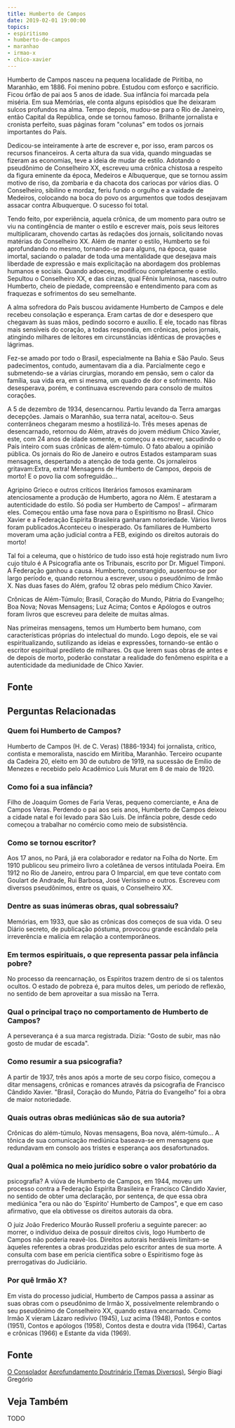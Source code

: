 ```yaml
---
title: Humberto de Campos
date: 2019-02-01 19:00:00
topics: 
- espiritismo
- humberto-de-campos
- maranhao
- irmao-x
- chico-xavier
---
```


Humberto de Campos nasceu na pequena localidade de Piritiba, no Maranhão, em
1886. Foi menino pobre. Estudou com esforço e sacrifício. Ficou órfão de pai aos
5 anos de idade. Sua infância foi marcada pela miséria. Em sua Memórias, ele
conta alguns episódios que lhe deixaram sulcos profundos na alma.  Tempo depois,
mudou-se para o Rio de Janeiro, então Capital da República, onde se tornou
famoso. Brilhante jornalista e cronista perfeito, suas páginas foram "colunas"
em todos os jornais importantes do País.

Dedicou-se inteiramente à arte de escrever e, por isso, eram parcos os recursos
financeiros. A certa altura da sua vida, quando minguadas se fizeram as
economias, teve a ideia de mudar de estilo. Adotando o pseudônimo de Conselheiro
XX, escreveu uma crônica chistosa a respeito da figura eminente da época,
Medeiros e Albuquerque, que se tornou assim motivo de riso, da zombaria e da
chacota dos cariocas por vários dias.  O Conselheiro, sibilino e mordaz, feriu
fundo o orgulho e a vaidade de Medeiros, colocando na boca do povo os argumentos
que todos desejavam assacar contra Albuquerque. O sucesso foi total.

Tendo feito, por experiência, aquela crônica, de um momento para outro se viu na
contingência de manter o estilo e escrever mais, pois seus leitores
multiplicaram, chovendo cartas às redações dos jornais, solicitando novas
matérias do Conselheiro XX.  Além de manter o estilo, Humberto se foi
aprofundando no mesmo, tornando-se para alguns, na época, quase imortal,
saciando o paladar de toda uma mentalidade que desejava mais liberdade de
expressão e mais explicitação na abordagem dos problemas humanos e sociais.
Quando adoeceu, modificou completamente o estilo. Sepultou o Conselheiro XX, e
das cinzas, qual Fênix luminosa, nasceu outro Humberto, cheio de piedade,
compreensão e entendimento para com as fraquezas e sofrimentos do seu
semelhante.

A alma sofredora do País buscou avidamente Humberto de Campos e dele recebeu
consolação e esperança. Eram cartas de dor e desespero que chegavam às suas
mãos, pedindo socorro e auxílio. E ele, tocado nas fibras mais sensíveis do
coração, a todas respondia, em crônicas, pelos jornais, atingindo milhares de
leitores em circunstâncias idênticas de provações e lágrimas.

Fez-se amado por todo o Brasil, especialmente na Bahia e São Paulo. Seus
padecimentos, contudo, aumentavam dia a dia. Parcialmente cego e submetendo-se a
várias cirurgias, morando em pensão, sem o calor da família, sua vida era, em si
mesma, um quadro de dor e sofrimento. Não desesperava, porém, e continuava
escrevendo para consolo de muitos corações.

A 5 de dezembro de 1934, desencarnou. Partiu levando da Terra amargas decepções.
Jamais o Maranhão, sua terra natal, aceitou-o. Seus conterrâneos chegaram mesmo
a hostilizá-lo. Três meses apenas de desencarnado, retornou do Além, através do
jovem médium Chico Xavier, este, com 24 anos de idade somente, e começou a
escrever, sacudindo o País inteiro com suas crônicas de além-túmulo. O fato
abalou a opinião pública. Os jornais do Rio de Janeiro e outros Estados
estamparam suas mensagens, despertando a atenção de toda gente. Os jornaleiros
gritavam:Extra, extra! Mensagens de Humberto de Campos, depois de morto!  E o
povo lia com sofreguidão...

Agripino Grieco e outros críticos literários famosos examinaram atenciosamente a
produção de Humberto, agora no Além. E atestaram a autenticidade do estilo. Só
podia ser Humberto de Campos! − afirmaram eles. Começou então uma fase nova para
o Espiritismo no Brasil. Chico Xavier e a Federação Espírita Brasileira ganharam
notoriedade. Vários livros foram publicados.Aconteceu o inesperado. Os
familiares de Humberto moveram uma ação judicial contra a FEB, exigindo os
direitos autorais do morto!

Tal foi a celeuma, que o histórico de tudo isso está hoje registrado num livro
cujo título é A Psicografia ante os Tribunais, escrito por Dr. Miguel Timponi. A
Federação ganhou a causa. Humberto, constrangido, ausentou-se por largo período
e, quando retornou a escrever, usou o pseudônimo de Irmão X.  Nas duas fases do
Além, grafou 12 obras pelo médium Chico Xavier.

Crônicas de Além-Túmulo; Brasil, Coração do Mundo, Pátria do Evangelho; Boa
Nova; Novas Mensagens; Luz Acima; Contos e Apólogos e outros foram livros que
escreveu para deleite de muitas almas.

Nas primeiras mensagens, temos um Humberto bem humano, com características
próprias do intelectual do mundo. Logo depois, ele se vai espiritualizando,
sutilizando as ideias e expressões, tornando-se então o escritor espiritual
predileto de milhares.  Os que lerem suas obras de antes e de depois de morto,
poderão constatar a realidade do fenômeno espírita e a autenticidade da
mediunidade de Chico Xavier.

## Fonte

## Perguntas Relacionadas

### Quem foi Humberto de Campos?
Humberto de Campos (H. de C. Veras) (1886-1934) foi jornalista, crítico,
contista e memoralista, nascido em Miritiba, Maranhão. Terceiro ocupante
da Cadeira 20, eleito em 30 de outubro de 1919, na sucessão de Emílio de
Menezes e recebido pelo Acadêmico Luís Murat em 8 de maio de 1920.

### Como foi a sua infância?
Filho de Joaquim Gomes de Faria Veras, pequeno comerciante, e Ana de
Campos Veras. Perdendo o pai aos seis anos, Humberto de Campos deixou a
cidade natal e foi levado para São Luís. De infância pobre, desde cedo
começou a trabalhar no comércio como meio de subsistência.

### Como se tornou escritor?
Aos 17 anos, no Pará, já era colaborador e redator na Folha do Norte. Em
1910 publicou seu primeiro livro a coletânea de versos intitulada
Poeira. Em 1912 no Rio de Janeiro, entrou para O Imparcial, em que
teve contato com Goulart de Andrade, Rui Barbosa, José Veríssimo e
outros. Escreveu com diversos pseudônimos, entre os quais, o Conselheiro
XX.

### Dentre as suas inúmeras obras, qual sobressaiu?
Memórias, em 1933, que são as crônicas dos começos de sua vida. O seu
Diário secreto, de publicação póstuma, provocou grande escândalo pela
irreverência e malícia em relação a contemporâneos.

### Em termos espirituais, o que representa passar pela infância pobre?
No processo da reencarnação, os Espíritos trazem dentro de si os
talentos ocultos. O estado de pobreza é, para muitos deles, um período
de reflexão, no sentido de bem aproveitar a sua missão na Terra.

### Qual o principal traço no comportamento de Humberto de Campos?
A perseverança é a sua marca registrada. Dizia: "Gosto de subir, mas
não gosto de mudar de escada".

### Como resumir a sua psicografia?
A partir de 1937, três anos após a morte de seu corpo físico, começou a
ditar mensagens, crônicas e romances através da psicografia de Francisco
Cândido Xavier. "Brasil, Coração do Mundo, Pátria do Evangelho" foi a
obra de maior notoriedade.

### Quais outras obras mediúnicas são de sua autoria?
Crônicas do além-túmulo, Novas mensagens, Boa nova, 
além-túmulo... A tônica de sua comunicação mediúnica baseava-se em
mensagens que redundavam em consolo aos tristes e esperança aos
desafortunados.

### Qual a polêmica no meio jurídico sobre o valor probatório da
psicografia?
A viúva de Humberto de Campos, em 1944, moveu um processo contra a
Federação Espírita Brasileira e Francisco Cândido Xavier, no sentido de
obter uma declaração, por sentença, de que essa obra mediúnica "era ou
não do 'Espírito' Humberto de Campos", e que em caso afirmativo, que ela
obtivesse os direitos autorais da obra.

O juiz João Frederico Mourão Russell proferiu a seguinte parecer: ao
morrer, o indivíduo deixa de possuir direitos civis, logo Humberto de
Campos não poderia reavê-los. Direitos autorais herdáveis limitam-se
àqueles referentes a obras produzidas pelo escritor antes de sua morte.
A consulta com base em perícia científica sobre o Espiritismo foge às
prerrogativas do Judiciário.

### Por quê Irmão X?
Em vista do processo judicial, Humberto de Campos passa a assinar as
suas obras com o pseudônimo de Irmão X, possivelmente relembrando o seu
pseudônimo de Conselheiro XX, quando estava encarnado. Como Irmão X
vieram Lázaro redivivo (1945), Luz acima (1948), Pontos e contos
(1951), Contos e apólogos (1958), Contos desta e doutra vida (1964),
Cartas e crônicas (1966) e Estante da vida (1969).

## Fonte
[O Consolador](http://www.oconsolador.com.br/linkfixo/biografias/humbertodecampos.html)
[Aprofundamento Doutrinário (Temas Diversos)](https://sites.google.com/view/aprofundamentodoutrinario/humberto-de-campos), Sérgio Biagi Gregório

## Veja Também
TODO


